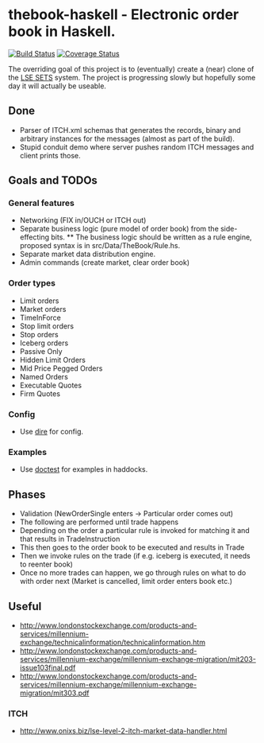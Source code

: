 thebook-haskell - Electronic order book in Haskell.
===================================================

[![Build Status](https://travis-ci.org/jkozlowski/thebook-haskell.png?branch=master)](https://travis-ci.org/jkozlowski/thebook-haskell)
[![Coverage Status](http://coveralls.io/repos/jkozlowski/thebook-haskell/badge.png?branch=master)](http://coveralls.io/r/jkozlowski/thebook-haskell?branch=master)

The overriding goal of this project is to (eventually) create a (near) clone of the [LSE SETS](http://www.londonstockexchange.com/products-and-services/trading-services/sets/sets.htm) system. The project is progressing slowly but hopefully some day it will actually be useable.

## Done

* Parser of ITCH.xml schemas that generates the records,
  binary and arbitrary instances for the messages (almost as part of the build).
* Stupid conduit demo where server pushes random 
  ITCH messages and client prints those.

## Goals and TODOs

### General features
* Networking (FIX in/OUCH or ITCH out)
* Separate business logic (pure model of order book) from the side-effecting bits.
** The business logic should be written as a rule engine, proposed syntax is in src/Data/TheBook/Rule.hs.
* Separate market data distribution engine.
* Admin commands (create market, clear order book)

### Order types
* Limit orders
* Market orders
* TimeInForce
* Stop limit orders
* Stop orders
* Iceberg orders
* Passive Only
* Hidden Limit Orders
* Mid Price Pegged Orders
* Named Orders
* Executable Quotes
* Firm Quotes

### Config
* Use [dire](http://hackage.haskell.org/package/dyre) for config.

### Examples

* Use [doctest](https://github.com/sol/doctest-haskell#readme) for examples in haddocks.

## Phases
* Validation (NewOrderSingle enters -> Particular order comes out)
* The following are performed until trade happens
* Depending on the order a particular rule is invoked for matching it and that results in TradeInstruction
* This then goes to the order book to be executed and results in Trade
* Then we invoke rules on the trade (if e.g. iceberg is executed, it needs to reenter book)
* Once no more trades can happen, we go through rules on what to do with order next (Market is cancelled, limit order enters book etc.)

## Useful
* http://www.londonstockexchange.com/products-and-services/millennium-exchange/technicalinformation/technicalinformation.htm
* http://www.londonstockexchange.com/products-and-services/millennium-exchange/millennium-exchange-migration/mit203-issue103final.pdf
* http://www.londonstockexchange.com/products-and-services/millennium-exchange/millennium-exchange-migration/mit303.pdf

### ITCH
* http://www.onixs.biz/lse-level-2-itch-market-data-handler.html
